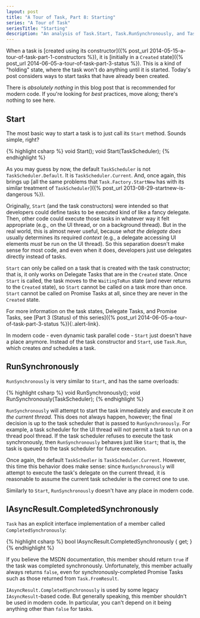 ```yaml
---
layout: post
title: "A Tour of Task, Part 8: Starting"
series: "A Tour of Task"
seriesTitle: "Starting"
description: "An analysis of Task.Start, Task.RunSynchronously, and Task.CompletedSynchronously; and discussion of whether they should be used for asynchronous and/or parallel code."
---
```


When a task is [created using its constructor]({% post_url 2014-05-15-a-tour-of-task-part-1-constructors %}), it is [initially in a `Created` state]({% post_url 2014-06-05-a-tour-of-task-part-3-status %}). This is a kind of "holding" state, where the task won't do anything until it is started. Today's post considers ways to start tasks that have already been created.

<div class="alert alert-danger" markdown="1">
<i class="fa fa-exclamation-triangle fa-2x pull-left"></i>

There is *absolutely nothing* in this blog post that is recommended for modern code. If you're looking for *best* practices, move along; there's nothing to see here.
</div>

## Start

The most basic way to start a task is to just call its `Start` method. Sounds simple, right?

{% highlight csharp %}
void Start();
void Start(TaskScheduler);
{% endhighlight %}

As you may guess by now, the default `TaskScheduler` is not `TaskScheduler.Default`. It is `TaskScheduler.Current`. And, once again, this brings up [all the same problems that `Task.Factory.StartNew` has with its similar treatment of `TaskScheduler`]({% post_url 2013-08-29-startnew-is-dangerous %}).

Originally, `Start` (and the task constructors) were intended so that developers could define tasks to be executed kind of like a fancy delegate. Then, other code could execute those tasks in whatever way it felt appropriate (e.g., on the UI thread, or on a background thread). But in the real world, this is almost never useful, because *what the delegate does* usually determines its required *context* (e.g., a delegate accessing UI elements *must* be run on the UI thread). So this separation doesn't make sense for most code, and even when it does, developers just use delegates directly instead of tasks.

`Start` can only be called on a task that is created with the task constructor; that is, it only works on Delegate Tasks that are in the `Created` state. Once `Start` is called, the task moves to the `WaitingToRun` state (and never returns to the `Created` state), so `Start` cannot be called on a task more than once. `Start` cannot be called on Promise Tasks at all, since they are never in the `Created` state.

<div class="alert alert-info" markdown="1">
<i class="fa fa-hand-o-right fa-2x pull-left"></i>

For more information on the task states, Delegate Tasks, and Promise Tasks, see [Part 3 (Status) of this series]({% post_url 2014-06-05-a-tour-of-task-part-3-status %}){:.alert-link}.
</div>

In modern code - even dynamic task parallel code - `Start` just doesn't have a place anymore. Instead of the task constructor and `Start`, use `Task.Run`, which creates *and* schedules a task.

## RunSynchronously

`RunSynchronously` is very similar to `Start`, and has the same overloads:

{% highlight csharp %}
void RunSynchronously();
void RunSynchronously(TaskScheduler);
{% endhighlight %}

`RunSynchronously` will attempt to start the task immediately and execute it *on the current thread*. This does not always happen, however; the final decision is up to the task scheduler that is passed to `RunSynchronously`. For example, a task scheduler for the UI thread will not permit a task to run on a thread pool thread. If the task scheduler refuses to execute the task synchronously, then `RunSynchronously` behaves just like `Start`; that is, the task is queued to the task scheduler for future execution.

Once again, the default `TaskSchedler` is `TaskScheduler.Current`. However, this time this behavior does make sense: since `RunSynchronously` will attempt to execute the task's delegate on the current thread, it is reasonable to assume the current task scheduler is the correct one to use.

Similarly to `Start`, `RunSynchronously` doesn't have any place in modern code.

## IAsyncResult.CompletedSynchronously

`Task` has an explicit interface implementation of a member called `CompletedSynchronously`:

{% highlight csharp %}
bool IAsyncResult.CompletedSynchronously { get; }
{% endhighlight %}

If you believe the MSDN documentation, this member should return `true` if the task was completed synchronously. Unfortunately, this member actually always returns `false`, even for synchronously-completed Promise Tasks such as those returned from `Task.FromResult`.

`IAsyncResult.CompletedSynchronously` is used by some legacy `IAsyncResult`-based code. But generally speaking, this member shouldn't be used in modern code. In particular, you can't depend on it being anything other than `false` for tasks.